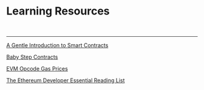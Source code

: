 # Learning Resources

<br />

<hr />

[A Gentle Introduction to Smart Contracts](https://bitsonblocks.net/2016/02/01/a-gentle-introduction-to-smart-contracts/ "Article overview")

[Baby Step Contracts](https://github.com/fivedogit/solidity-baby-steps/tree/master/contracts "Baby Steps")

[EVM Opcode Gas Prices](https://github.com/Blockchain-for-Developers/evm-opcode-gas-costs/blob/master/opcode-gas-costs_EIP-150_revision-1e18248_2017-04-12.csv "ETH Yellow Paper")

[The Ethereum Developer Essential Reading List](https://medium.com/blockchannel/the-ethereum-developer-essential-reading-list-4fe5d788b294 "Essentials")




